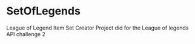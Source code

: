 # SetOfLegends
League of Legend Item Set Creator
Project did for the League of legends API challenge 2
